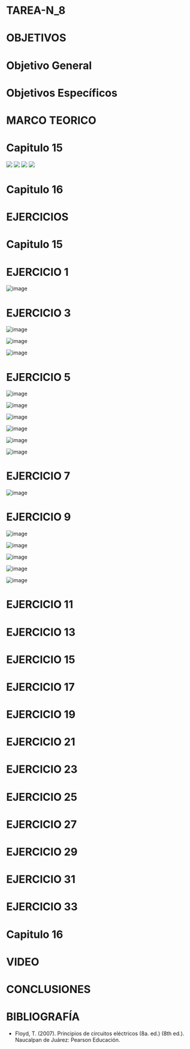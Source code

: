 # TAREA-N_8

# OBJETIVOS

# Objetivo General

# Objetivos Específicos

# MARCO TEORICO

# Capitulo 15

![](https://github.com/jamora9/TAREA-N_8/blob/main/IMA/Blank%20diagram.jpeg)
![](https://github.com/jamora9/TAREA-N_8/blob/main/IMA/2.jpeg)
![](https://github.com/jamora9/TAREA-N_8/blob/main/IMA/3.jpeg)
![](https://github.com/jamora9/TAREA-N_8/blob/main/IMA/4.jpeg)

# Capitulo 16

# EJERCICIOS

# Capitulo 15

# EJERCICIO 1

![image](https://user-images.githubusercontent.com/93900233/154614952-b6d2b814-4781-4399-b22b-c0541c999fc2.png)

# EJERCICIO 3

![image](https://user-images.githubusercontent.com/93900233/154615063-1976ccaa-ce84-4a82-a8c6-c487cf516f3b.png)

![image](https://user-images.githubusercontent.com/93900233/154615099-fda65d39-a617-41db-8c42-188a593d7c6a.png)

![image](https://user-images.githubusercontent.com/93900233/154615140-9d8c877e-af60-4155-be3e-e65e6590360b.png)

# EJERCICIO 5

![image](https://user-images.githubusercontent.com/93900233/154615321-d2a0cfef-87b7-47b3-9a75-a084bf71c784.png)

![image](https://user-images.githubusercontent.com/93900233/154615388-e774832d-938e-48b8-841f-ba1fc8ec91de.png)

![image](https://user-images.githubusercontent.com/93900233/154615408-18836d21-9d42-4066-bd00-2c986e2cfbc6.png)

![image](https://user-images.githubusercontent.com/93900233/154615449-d7bb9733-1f52-497c-9e3f-b460cc06e059.png)

![image](https://user-images.githubusercontent.com/93900233/154615487-f3d5be6f-5828-4a40-93c7-cc0b7e8ef8d3.png)

![image](https://user-images.githubusercontent.com/93900233/154615552-3c9bbcd1-648e-45a0-bb77-b4c1d650621d.png)

# EJERCICIO 7

![image](https://user-images.githubusercontent.com/93900233/154615633-9b3d9bcb-75f9-4079-9fa4-4ca981de404f.png)

# EJERCICIO 9

![image](https://user-images.githubusercontent.com/93900233/154615701-798744c3-8d7b-496a-8851-c87b4795e2fb.png)

![image](https://user-images.githubusercontent.com/93900233/154615633-9b3d9bcb-75f9-4079-9fa4-4ca981de404f.png)

![image](https://user-images.githubusercontent.com/93900233/154615777-db55c46f-4bc4-4458-9b11-3c171f667eeb.png)

![image](https://user-images.githubusercontent.com/93900233/154615814-35bb9b47-5baf-49db-b6f1-27ed378391e1.png)

![image](https://user-images.githubusercontent.com/93900233/154615865-e83d31f8-fc08-4523-864f-d7256afbec7e.png)

# EJERCICIO 11

# EJERCICIO 13

# EJERCICIO 15

# EJERCICIO 17

# EJERCICIO 19

# EJERCICIO 21

# EJERCICIO 23

# EJERCICIO 25

# EJERCICIO 27

# EJERCICIO 29

# EJERCICIO 31

# EJERCICIO 33








# Capitulo 16

# VIDEO

# CONCLUSIONES

# BIBLIOGRAFÍA
- Floyd, T. (2007). Principios de circuitos eléctricos (8a. ed.) (8th ed.). Naucalpan de Juárez: Pearson Educación.
